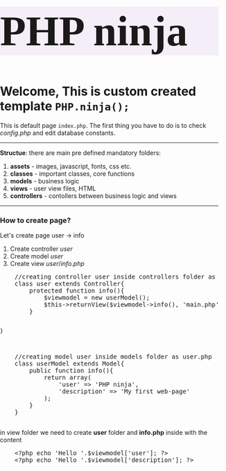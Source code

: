 <link href="https://fonts.googleapis.com/css?family=Abril+Fatface|Roboto+Slab" rel="stylesheet">
<style>
	html,body, div.container-fluid{
		margin: 0;
		padding: 0;
	}
	h1.title{
		font-family: 'Roboto Slab', serif;
		font-family: 'Abril Fatface', cursive;
		font-size: 7em;
		background: rgba(235,223,245,0.5);
		width: 100%;
	}
</style>
<script src="https://cdn.rawgit.com/google/code-prettify/master/loader/run_prettify.js"></script>
<div class="row p-0 m-0">
	<div class="col-12 p-0">
		<h1 class="text-center m-auto mb-2 title p-5 grey-text">PHP ninja</h1>
	</div>
</div>
<div class="row m-0">
	<div class="col-12">
		<h1 class="text-center grey-text py-5">Welcome, This is custom created template <code>PHP.ninja();</code></h1>
	</div>
</div>
<div class="row justify-content-center m-0">
	<div class="col-6 text-center">
		<p>This is default page <code>index.php</code>. The first thing you have to do is to check <em>config.php</em> and edit database constants.</p>
		<hr>
		<p><b>Structue</b>: there are main pre defined mandatory folders:
			<ol>
				<li><b>assets</b> - images, javascript, fonts, css etc.</li>
				<li><b>classes</b> - important classes, core functions</li>
				<li><b>models</b> - business logic </li>
				<li><b>views</b> - user view files, HTML</li>
				<li><b>controllers</b> - contollers between business logic and views</li>
			</ol>
		</p>
		<hr>
		<h3 class="text-center grey-text">How to create page?</h3>
		<p>
		Let's create page user -> info 
			<ol>
				<li>Create controller <em>user</em></li>
				<li>Create model <em>user</em></li>
				<li>Create view <em>user</em>/<em>info.php</em></li>
			</ol>
		</p>
<pre class="prettyprint lang-scm text-left">
	//creating controller user inside controllers folder as user.php
	class user extends Controller{
		protected function info(){
			$viewmodel = new userModel();
			$this->returnView($viewmodel->info(), 'main.php');
		}
		
	}
</pre>
<pre class="prettyprint lang-scm text-left">
	//creating model user inside models folder as user.php
	class userModel extends Model{
		public function info(){
			return array(
				'user' => 'PHP ninja',
				'description' => 'My first web-page'
			);
		}
	}

</pre>
<p>in view folder we need to create <b>user</b> folder and <b>info.php</b> inside with the content</p>
<pre class="prettyprint lang-scm text-left">
	&#60;?php echo 'Hello '.$viewmodel['user']; ?&#62;
	&#60;?php echo 'Hello '.$viewmodel['description']; ?&#62;
</pre>
	</div>
</div>
